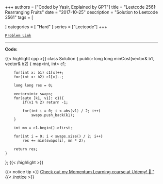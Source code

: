 
+++
authors = ["Coded by Yasir, Explained by GPT"]
title = "Leetcode 2561: Rearranging Fruits"
date = "2017-10-25"
description = "Solution to Leetcode 2561"
tags = [
    
]
categories = [
    "Hard"
]
series = ["Leetcode"]
+++



[`Problem Link`](https://leetcode.com/problems/rearranging-fruits/description/)

---

**Code:**

{{< highlight cpp >}}
class Solution {
public:
    long long minCost(vector<int>& b1, vector<int>& b2) {
        map<int, int> c1;
        
        for(int x: b1) c1[x]++;
        for(int x: b2) c1[x]--;
        
        long long res = 0;
        
        vector<int> swaps;
        for(auto [k1, v1]: c1){
            if(v1 % 2) return -1;

            for(int i = 0; i < abs(v1) / 2; i++)
                swaps.push_back(k1);
        }
        
        int mn = c1.begin()->first;
        
        for(int i = 0; i < swaps.size() / 2; i++)
            res += min(swaps[i], mn * 2);

        return res;
    }
};
{{< /highlight >}}


{{< notice tip >}}
[Check out my Momentum Learning course at Udemy! 🚀 "](https://www.udemy.com/course/blind-75-the-data-structures-and-algorithms-essentials/)
{{< /notice >}}

